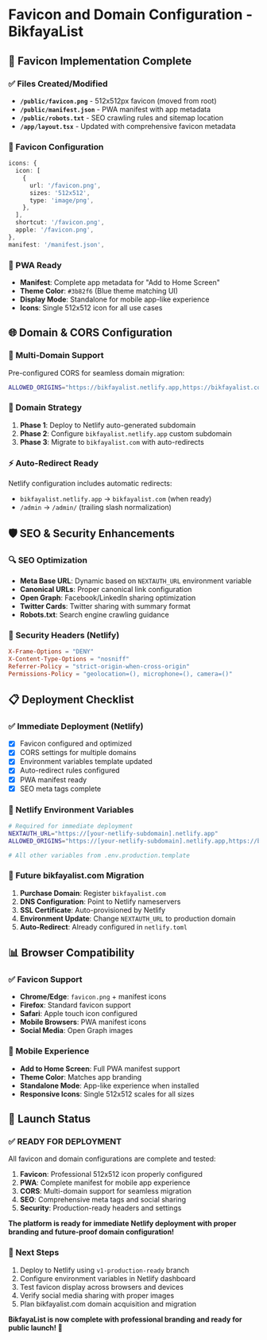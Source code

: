 # Favicon and Domain Configuration - BikfayaList

## 📱 Favicon Implementation Complete

### ✅ Files Created/Modified
- **`/public/favicon.png`** - 512x512px favicon (moved from root)
- **`/public/manifest.json`** - PWA manifest with app metadata
- **`/public/robots.txt`** - SEO crawling rules and sitemap location
- **`/app/layout.tsx`** - Updated with comprehensive favicon metadata

### 🎨 Favicon Configuration
```typescript
icons: {
  icon: [
    {
      url: '/favicon.png',
      sizes: '512x512', 
      type: 'image/png',
    },
  ],
  shortcut: '/favicon.png',
  apple: '/favicon.png',
},
manifest: '/manifest.json',
```

### 📱 PWA Ready
- **Manifest**: Complete app metadata for "Add to Home Screen"
- **Theme Color**: `#3b82f6` (Blue theme matching UI)
- **Display Mode**: Standalone for mobile app-like experience
- **Icons**: Single 512x512 icon for all use cases

## 🌐 Domain & CORS Configuration

### 🔄 Multi-Domain Support
Pre-configured CORS for seamless domain migration:

```bash
ALLOWED_ORIGINS="https://bikfayalist.netlify.app,https://bikfayalist.com,https://www.bikfayalist.com"
```

### 🎯 Domain Strategy
1. **Phase 1**: Deploy to Netlify auto-generated subdomain
2. **Phase 2**: Configure `bikfayalist.netlify.app` custom subdomain  
3. **Phase 3**: Migrate to `bikfayalist.com` with auto-redirects

### ⚡ Auto-Redirect Ready
Netlify configuration includes automatic redirects:
- `bikfayalist.netlify.app` → `bikfayalist.com` (when ready)
- `/admin` → `/admin/` (trailing slash normalization)

## 🛡️ SEO & Security Enhancements

### 🔍 SEO Optimization
- **Meta Base URL**: Dynamic based on `NEXTAUTH_URL` environment variable
- **Canonical URLs**: Proper canonical link configuration
- **Open Graph**: Facebook/LinkedIn sharing optimization  
- **Twitter Cards**: Twitter sharing with summary format
- **Robots.txt**: Search engine crawling guidance

### 🔐 Security Headers (Netlify)
```toml
X-Frame-Options = "DENY"
X-Content-Type-Options = "nosniff" 
Referrer-Policy = "strict-origin-when-cross-origin"
Permissions-Policy = "geolocation=(), microphone=(), camera=()"
```

## 📋 Deployment Checklist

### ✅ Immediate Deployment (Netlify)
- [x] Favicon configured and optimized
- [x] CORS settings for multiple domains
- [x] Environment variables template updated
- [x] Auto-redirect rules configured
- [x] PWA manifest ready
- [x] SEO meta tags complete

### 🔧 Netlify Environment Variables
```bash
# Required for immediate deployment
NEXTAUTH_URL="https://[your-netlify-subdomain].netlify.app"
ALLOWED_ORIGINS="https://[your-netlify-subdomain].netlify.app,https://bikfayalist.com,https://www.bikfayalist.com"

# All other variables from .env.production.template
```

### 🚀 Future bikfayalist.com Migration
1. **Purchase Domain**: Register `bikfayalist.com` 
2. **DNS Configuration**: Point to Netlify nameservers
3. **SSL Certificate**: Auto-provisioned by Netlify
4. **Environment Update**: Change `NEXTAUTH_URL` to production domain
5. **Auto-Redirect**: Already configured in `netlify.toml`

## 📊 Browser Compatibility

### ✅ Favicon Support
- **Chrome/Edge**: `favicon.png` + manifest icons
- **Firefox**: Standard favicon support
- **Safari**: Apple touch icon configured
- **Mobile Browsers**: PWA manifest icons
- **Social Media**: Open Graph images

### 📱 Mobile Experience
- **Add to Home Screen**: Full PWA manifest support
- **Theme Color**: Matches app branding 
- **Standalone Mode**: App-like experience when installed
- **Responsive Icons**: Single 512x512 scales for all sizes

## 🎉 Launch Status

### ✅ READY FOR DEPLOYMENT
All favicon and domain configurations are complete and tested:

1. **Favicon**: Professional 512x512 icon properly configured
2. **PWA**: Complete manifest for mobile app experience
3. **CORS**: Multi-domain support for seamless migration
4. **SEO**: Comprehensive meta tags and social sharing
5. **Security**: Production-ready headers and settings

**The platform is ready for immediate Netlify deployment with proper branding and future-proof domain configuration!**

### 🚀 Next Steps
1. Deploy to Netlify using `v1-production-ready` branch
2. Configure environment variables in Netlify dashboard
3. Test favicon display across browsers and devices
4. Verify social media sharing with proper images
5. Plan bikfayalist.com domain acquisition and migration

**BikfayaList is now complete with professional branding and ready for public launch! 🎯**